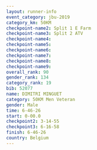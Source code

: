 ```yaml
---
layout: runner-info 
event_category: jbu-2019 
category_km: 50KM 
checkpoint-name2: Split 1 E Farm 
checkpoint-name3: Split 2 ATV 
checkpoint-name4: 
checkpoint-name5: 
checkpoint-name6: 
checkpoint-name7: 
checkpoint-name8: 
checkpoint-name9: 
overall_rank: 90
gender_rank: 134
category_rank: 19
bib: 52077
name: DIMITRI MINGUET
category: 50KM Men Veteran
gender: Male
time: 6-46-26
start: 0-00.0
checkpoint2: 3-14-55
checkpoint3: 6-16-58
finish: 6-46-26
country: Belgium
---
```

